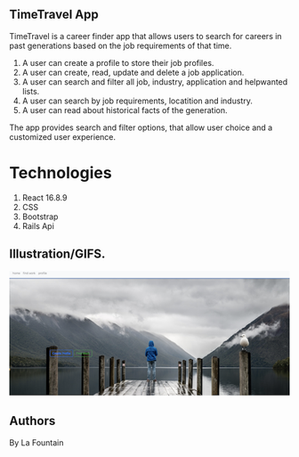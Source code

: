 ## TimeTravel App

TimeTravel is a career finder app that allows users to search for careers in past generations based on the job requirements of that time.

1. A user can create a profile to store their job profiles.
2. A user can create, read, update and delete a job application.
3. A user can search and filter all job, industry, application and helpwanted lists.
4. A user can search by job requirements, locatition and industry.
5. A user can read about historical facts of the generation.

The app provides search and filter options, that allow user choice and a customized user experience.

# Technologies

1. React 16.8.9
2. CSS
3. Bootstrap
4. Rails Api

## Illustration/GIFS.

![Time Travel](Time_Travel.png)

## Authors

By La Fountain
